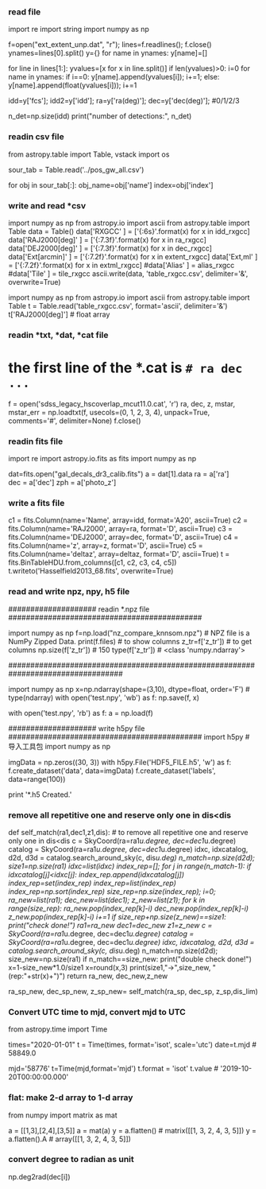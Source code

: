 ### read file 

import re
import string
import numpy as np

f=open("ext_extent_unp.dat", "r"); lines=f.readlines(); f.close()
ynames=lines[0].split()
y={}
for name in ynames:
        y[name]=[]

for line in lines[1:]:
        yvalues=[x for x in line.split()]
        if len(yvalues)>0: 
                i=0
                for name in ynames:
                        if i==0:
                                y[name].append(yvalues[i]); i+=1;
                        else:
                                y[name].append(float(yvalues[i])); i+=1

idd=y['fcs'];                   idd2=y['idd'];          ra=y['ra(deg)'];                dec=y['dec(deg)'];      #0/1/2/3

n_det=np.size(idd)
print("number of detections:", n_det)

### readin csv file

from astropy.table import Table, vstack
import os

sour_tab = Table.read('../pos_gw_all.csv')

for obj in sour_tab[:]:
    obj_name=obj['name']
    index=obj['index']

### write and read *csv ###########################################

import numpy as np
from astropy.io import ascii
from astropy.table import Table
data = Table()
data['RXGCC'                     ] = ['{:6s}'.format(x)   for x in idd_rxgcc]
data['RAJ2000[deg]'              ] = ['{:7.3f}'.format(x) for x in ra_rxgcc]
data['DEJ2000[deg]'              ] = ['{:7.3f}'.format(x) for x in dec_rxgcc]
data['Ext[arcmin]'               ] = ['{:7.2f}'.format(x) for x in extent_rxgcc]
data['Ext,ml'                    ] = ['{:7.2f}'.format(x) for x in extml_rxgcc]
#data['Alias'                     ] = alias_rxgcc
#data['Tile'                      ] = tile_rxgcc
ascii.write(data, 'table_rxgcc.csv', delimiter='&', overwrite=True)

import numpy as np
from astropy.io import ascii
from astropy.table import Table
t = Table.read('table_rxgcc.csv', format='ascii', delimiter='&')
t['RAJ2000[deg]'] # float array

### readin *txt, *dat, *cat file 
# the first line of the *.cat is `# ra dec ...`
f = open('sdss_legacy_hscoverlap_mcut11.0.cat', 'r')
ra, dec, z, mstar, mstar_err = np.loadtxt(f, usecols=(0, 1, 2, 3, 4), unpack=True, comments='#', delimiter=None)
f.close()

### readin fits file

import re
import astropy.io.fits as fits
import numpy as np

dat=fits.open("gal_decals_dr3_calib.fits")
a     = dat[1].data 
ra    = a['ra']  
dec   = a['dec']
zph   = a['photo_z']

### write a fits file 

c1 = fits.Column(name='Name',    array=idd,    format='A20', ascii=True)
c2 = fits.Column(name='RAJ2000', array=ra,     format='D',   ascii=True)
c3 = fits.Column(name='DEJ2000', array=dec,    format='D',   ascii=True)
c4 = fits.Column(name='z',       array=z,      format='D',   ascii=True)
c5 = fits.Column(name='deltaz',  array=deltaz, format='D',   ascii=True)
t = fits.BinTableHDU.from_columns([c1, c2, c3, c4, c5])
t.writeto('Hasselfield2013_68.fits', overwrite=True)

### read and write npz, npy, h5 file
#################### readin *.npz file ############################################

import numpy as np 
f=np.load("nz_compare_knnsom.npz") # NPZ file is a NumPy Zipped Data.
print(f.files)         # to show columns
z_tr=f['z_tr'])     # to get columns 
np.size(f['z_tr'])     # 150
type(f['z_tr'])     # <class 'numpy.ndarray'>

##################################################################################

import numpy as np
x=np.ndarray(shape=(3,10), dtype=float, order='F') # type(ndarray)
with open('test.npy', 'wb') as f:
    np.save(f, x)

with open('test.npy', 'rb') as f:
    a = np.load(f)

#################### write h5py file ############################################
import h5py  # 导入工具包
import numpy as np

imgData = np.zeros((30, 3))
with h5py.File('HDF5_FILE.h5', 'w') as f:
    f.create_dataset('data', data=imgData)
    f.create_dataset('labels', data=range(100))

print '*.h5 Created.'

### remove all repetitive one and reserve only one in dis<dis  ###########################
def self_match(ra1,dec1,z1,dis):
    # to remove all repetitive one and reserve only one in dis<dis
    c = SkyCoord(ra=ra1*u.degree, dec=dec1*u.degree)
    catalog = SkyCoord(ra=ra1*u.degree, dec=dec1*u.degree)
    idxc, idxcatalog, d2d, d3d = catalog.search_around_sky(c, dis*u.deg)
    n_match=np.size(d2d); size1=np.size(ra1)
    idxc=list(idxc)
    index_rep=[];
    for j in range(n_match-1):
        if idxcatalog[j]<idxc[j]:
            index_rep.append(idxcatalog[j])
    index_rep=set(index_rep)
    index_rep=list(index_rep)
    index_rep=np.sort(index_rep)
    size_rep=np.size(index_rep);
    i=0;
    ra_new=list(ra1);
    dec_new=list(dec1);
    z_new=list(z1);
    for k in range(size_rep):
        ra_new.pop(index_rep[k]-i)
        dec_new.pop(index_rep[k]-i)
        z_new.pop(index_rep[k]-i)
        i+=1
    if size_rep+np.size(z_new)==size1:
        print("check done!")
    ra1=ra_new
    dec1=dec_new
    z1=z_new
    c = SkyCoord(ra=ra1*u.degree, dec=dec1*u.degree)
    catalog = SkyCoord(ra=ra1*u.degree, dec=dec1*u.degree)
    idxc, idxcatalog, d2d, d3d = catalog.search_around_sky(c, dis*u.deg)
    n_match=np.size(d2d); size_new=np.size(ra1)
    if n_match==size_new:
        print("double check done!")
    x=1-size_new*1.0/size1
    x=round(x,3)
    print(size1,"->",size_new, " (rep:"+str(x)+")")
    return ra_new, dec_new,z_new

ra_sp_new, dec_sp_new, z_sp_new= self_match(ra_sp, dec_sp, z_sp,dis_lim)


### Convert UTC time to mjd, convert mjd to UTC #############################

from astropy.time import Time

times="2020-01-01"
t = Time(times, format='isot', scale='utc')
date=t.mjd # 58849.0

mjd='58776'
t=Time(mjd,format='mjd')
t.format = 'isot'
t.value # '2019-10-20T00:00:00.000'



### flat: make 2-d array to 1-d array  ##############################
from numpy import matrix as mat

a = [[1,3],[2,4],[3,5]]
a = mat(a)
y = a.flatten()     # matrix([[1, 3, 2, 4, 3, 5]])
y = a.flatten().A     # array([[1, 3, 2, 4, 3, 5]])

### convert degree to radian as unit #################
np.deg2rad(dec[i])
